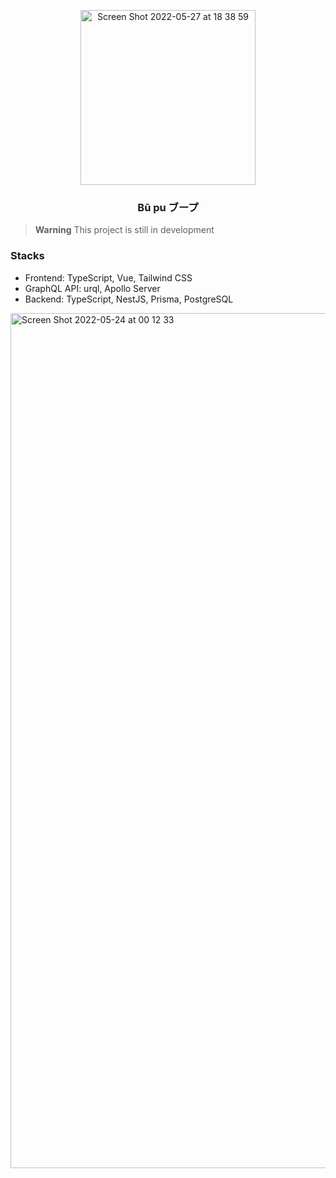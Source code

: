 <p align="center">
  <img width="280" alt="Screen Shot 2022-05-27 at 18 38 59" src="https://user-images.githubusercontent.com/62977699/170800866-ed4a820a-7da4-4420-862d-ac2c7f653785.png">
</p>
<h3 align="center">
  Bū pu ブープ
</h3>

> **Warning**
> This project is still in development

### Stacks

- Frontend: TypeScript, Vue, Tailwind CSS
- GraphQL API: urql, Apollo Server
- Backend: TypeScript, NestJS, Prisma, PostgreSQL

<img width="1368" alt="Screen Shot 2022-05-24 at 00 12 33" src="https://user-images.githubusercontent.com/62977699/169954414-ba51da29-157f-4baf-9cd3-e432c005319f.png">
